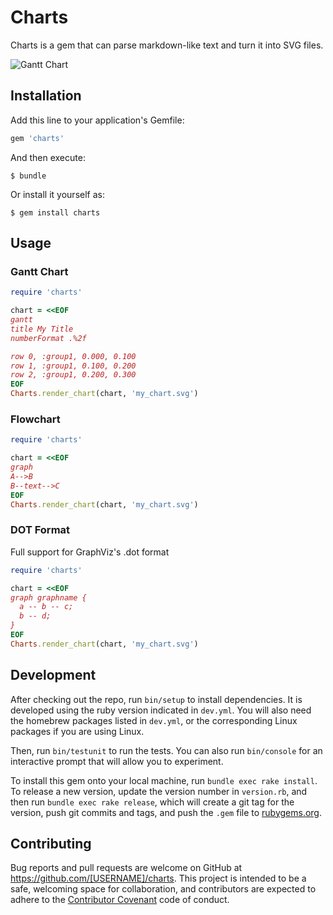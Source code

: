 # Charts

Charts is a gem that can parse markdown-like text and turn it into SVG files.

![Gantt Chart](https://cloud.githubusercontent.com/assets/3074765/24520143/6a5e0b06-1555-11e7-9ecc-041e7f34a3ef.png)

## Installation

Add this line to your application's Gemfile:

```ruby
gem 'charts'
```

And then execute:

    $ bundle

Or install it yourself as:

    $ gem install charts

## Usage

### Gantt Chart

```ruby
require 'charts'

chart = <<EOF
gantt
title My Title
numberFormat .%2f

row 0, :group1, 0.000, 0.100
row 1, :group1, 0.100, 0.200
row 2, :group1, 0.200, 0.300
EOF
Charts.render_chart(chart, 'my_chart.svg')
```

### Flowchart

```ruby
require 'charts'

chart = <<EOF
graph
A-->B
B--text-->C
EOF
Charts.render_chart(chart, 'my_chart.svg')
```

### DOT Format

Full support for GraphViz's .dot format

```ruby
require 'charts'

chart = <<EOF
graph graphname {
  a -- b -- c;
  b -- d;
}
EOF
Charts.render_chart(chart, 'my_chart.svg')
```

## Development

After checking out the repo, run `bin/setup` to install dependencies. It is developed using the ruby version indicated in `dev.yml`. You will also need the homebrew packages listed in `dev.yml`, or the corresponding Linux packages if you are using Linux.

Then, run `bin/testunit` to run the tests. You can also run `bin/console` for an interactive prompt that will allow you to experiment.

To install this gem onto your local machine, run `bundle exec rake install`. To release a new version, update the version number in `version.rb`, and then run `bundle exec rake release`, which will create a git tag for the version, push git commits and tags, and push the `.gem` file to [rubygems.org](https://rubygems.org).

## Contributing

Bug reports and pull requests are welcome on GitHub at https://github.com/[USERNAME]/charts. This project is intended to be a safe, welcoming space for collaboration, and contributors are expected to adhere to the [Contributor Covenant](http://contributor-covenant.org) code of conduct.

